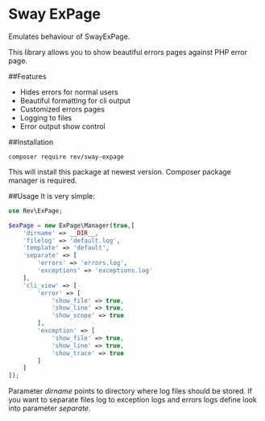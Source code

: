 # Sway ExPage
Emulates behaviour of SwayExPage.

This library allows you to show beautiful errors pages against PHP error page.


##Features
* Hides errors for normal users
* Beautiful formatting for cli output
* Customized errors pages
* Logging to files 
* Error output show control

##Installation
```
composer require rev/sway-expage
```

This will install this package at newest version. Composer package manager
is required. 

##Usage
It is very simple:
```php
use Rev\ExPage;

$exPage = new ExPage\Manager(true,[
    'dirname' => __DIR__,
    'filelog' => 'default.log',
    'template' => 'default',
    'separate' => [
        'errors' => 'errors.log',
        'exceptions' => 'exceptions.log'
    ],
    'cli_view' => [
        'error' => [
            'show_file' => true,
            'show_line' => true,
            'show_scope' => true
        ],
        'exception' => [
            'show_file' => true,
            'show_line' => true,
            'show_trace' => true
        ]
    ]
]);
```

Parameter *dirname* points to directory where log files should be stored.
If you want to separate files log to exception logs and errors logs define
look into parameter *separate*. 


